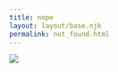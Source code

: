 ```yaml
---
title: nope
layout: layout/base.njk
permalink: not_found.html
---                                                                                                                                                                                                                                                                   
```

![](https://64.media.tumblr.com/8609103ac770ec5e2cd5fb497b3e118b/5f2a048817dd5fe3-f8/s400x600/54c8bfccac37457bd00cd5d69aab5ee2f0acfb7c.gifv)